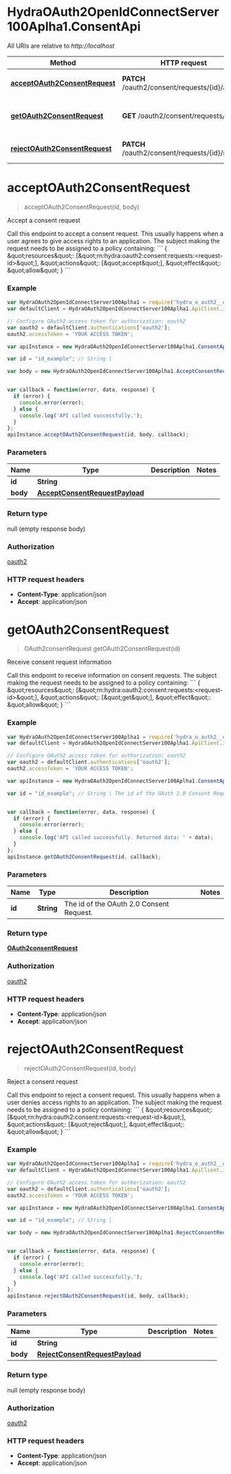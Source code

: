 # HydraOAuth2OpenIdConnectServer100Aplha1.ConsentApi

All URIs are relative to *http://localhost*

Method | HTTP request | Description
------------- | ------------- | -------------
[**acceptOAuth2ConsentRequest**](ConsentApi.md#acceptOAuth2ConsentRequest) | **PATCH** /oauth2/consent/requests/{id}/accept | Accept a consent request
[**getOAuth2ConsentRequest**](ConsentApi.md#getOAuth2ConsentRequest) | **GET** /oauth2/consent/requests/{id} | Receive consent request information
[**rejectOAuth2ConsentRequest**](ConsentApi.md#rejectOAuth2ConsentRequest) | **PATCH** /oauth2/consent/requests/{id}/reject | Reject a consent request


<a name="acceptOAuth2ConsentRequest"></a>
# **acceptOAuth2ConsentRequest**
> acceptOAuth2ConsentRequest(id, body)

Accept a consent request

Call this endpoint to accept a consent request. This usually happens when a user agrees to give access rights to an application.  The subject making the request needs to be assigned to a policy containing:  &#x60;&#x60;&#x60; { \&quot;resources\&quot;: [\&quot;rn:hydra:oauth2:consent:requests:&lt;request-id&gt;\&quot;], \&quot;actions\&quot;: [\&quot;accept\&quot;], \&quot;effect\&quot;: \&quot;allow\&quot; } &#x60;&#x60;&#x60;

### Example
```javascript
var HydraOAuth2OpenIdConnectServer100Aplha1 = require('hydra_o_auth2__open_id_connect_server__100_aplha1');
var defaultClient = HydraOAuth2OpenIdConnectServer100Aplha1.ApiClient.instance;

// Configure OAuth2 access token for authorization: oauth2
var oauth2 = defaultClient.authentications['oauth2'];
oauth2.accessToken = 'YOUR ACCESS TOKEN';

var apiInstance = new HydraOAuth2OpenIdConnectServer100Aplha1.ConsentApi();

var id = "id_example"; // String | 

var body = new HydraOAuth2OpenIdConnectServer100Aplha1.AcceptConsentRequestPayload(); // AcceptConsentRequestPayload | 


var callback = function(error, data, response) {
  if (error) {
    console.error(error);
  } else {
    console.log('API called successfully.');
  }
};
apiInstance.acceptOAuth2ConsentRequest(id, body, callback);
```

### Parameters

Name | Type | Description  | Notes
------------- | ------------- | ------------- | -------------
 **id** | **String**|  | 
 **body** | [**AcceptConsentRequestPayload**](AcceptConsentRequestPayload.md)|  | 

### Return type

null (empty response body)

### Authorization

[oauth2](../README.md#oauth2)

### HTTP request headers

 - **Content-Type**: application/json
 - **Accept**: application/json

<a name="getOAuth2ConsentRequest"></a>
# **getOAuth2ConsentRequest**
> OAuth2consentRequest getOAuth2ConsentRequest(id)

Receive consent request information

Call this endpoint to receive information on consent requests.  The subject making the request needs to be assigned to a policy containing:  &#x60;&#x60;&#x60; { \&quot;resources\&quot;: [\&quot;rn:hydra:oauth2:consent:requests:&lt;request-id&gt;\&quot;], \&quot;actions\&quot;: [\&quot;get\&quot;], \&quot;effect\&quot;: \&quot;allow\&quot; } &#x60;&#x60;&#x60;

### Example
```javascript
var HydraOAuth2OpenIdConnectServer100Aplha1 = require('hydra_o_auth2__open_id_connect_server__100_aplha1');
var defaultClient = HydraOAuth2OpenIdConnectServer100Aplha1.ApiClient.instance;

// Configure OAuth2 access token for authorization: oauth2
var oauth2 = defaultClient.authentications['oauth2'];
oauth2.accessToken = 'YOUR ACCESS TOKEN';

var apiInstance = new HydraOAuth2OpenIdConnectServer100Aplha1.ConsentApi();

var id = "id_example"; // String | The id of the OAuth 2.0 Consent Request.


var callback = function(error, data, response) {
  if (error) {
    console.error(error);
  } else {
    console.log('API called successfully. Returned data: ' + data);
  }
};
apiInstance.getOAuth2ConsentRequest(id, callback);
```

### Parameters

Name | Type | Description  | Notes
------------- | ------------- | ------------- | -------------
 **id** | **String**| The id of the OAuth 2.0 Consent Request. | 

### Return type

[**OAuth2consentRequest**](OAuth2consentRequest.md)

### Authorization

[oauth2](../README.md#oauth2)

### HTTP request headers

 - **Content-Type**: application/json
 - **Accept**: application/json

<a name="rejectOAuth2ConsentRequest"></a>
# **rejectOAuth2ConsentRequest**
> rejectOAuth2ConsentRequest(id, body)

Reject a consent request

Call this endpoint to reject a consent request. This usually happens when a user denies access rights to an application.  The subject making the request needs to be assigned to a policy containing:  &#x60;&#x60;&#x60; { \&quot;resources\&quot;: [\&quot;rn:hydra:oauth2:consent:requests:&lt;request-id&gt;\&quot;], \&quot;actions\&quot;: [\&quot;reject\&quot;], \&quot;effect\&quot;: \&quot;allow\&quot; } &#x60;&#x60;&#x60;

### Example
```javascript
var HydraOAuth2OpenIdConnectServer100Aplha1 = require('hydra_o_auth2__open_id_connect_server__100_aplha1');
var defaultClient = HydraOAuth2OpenIdConnectServer100Aplha1.ApiClient.instance;

// Configure OAuth2 access token for authorization: oauth2
var oauth2 = defaultClient.authentications['oauth2'];
oauth2.accessToken = 'YOUR ACCESS TOKEN';

var apiInstance = new HydraOAuth2OpenIdConnectServer100Aplha1.ConsentApi();

var id = "id_example"; // String | 

var body = new HydraOAuth2OpenIdConnectServer100Aplha1.RejectConsentRequestPayload(); // RejectConsentRequestPayload | 


var callback = function(error, data, response) {
  if (error) {
    console.error(error);
  } else {
    console.log('API called successfully.');
  }
};
apiInstance.rejectOAuth2ConsentRequest(id, body, callback);
```

### Parameters

Name | Type | Description  | Notes
------------- | ------------- | ------------- | -------------
 **id** | **String**|  | 
 **body** | [**RejectConsentRequestPayload**](RejectConsentRequestPayload.md)|  | 

### Return type

null (empty response body)

### Authorization

[oauth2](../README.md#oauth2)

### HTTP request headers

 - **Content-Type**: application/json
 - **Accept**: application/json

